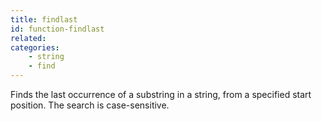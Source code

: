 ```yaml
---
title: findlast
id: function-findlast
related:
categories:
    - string
    - find
---
```


Finds the last occurrence of a substring in a string, from a
        specified start position. The search is case-sensitive.